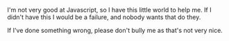 I'm not very good at Javascript, so I have this little world to help me. If I didn't have this I would be a failure, and nobody wants that do they.

If I've done something wrong, please don't bully me as that's not very nice. 
